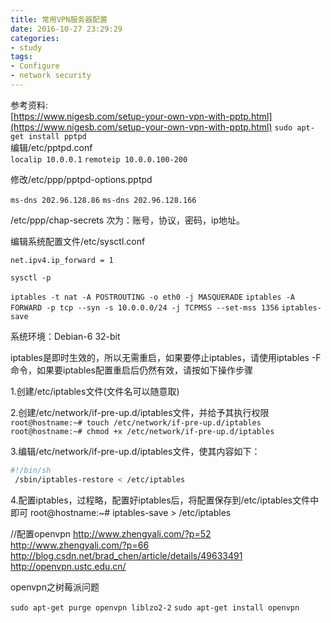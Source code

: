 ```yaml
---
title: 常用VPN服务器配置
date: 2016-10-27 23:29:29
categories:
- study
tags:
- Configure
- network security
---
```



参考资料:  
[https://www.nigesb.com/setup-your-own-vpn-with-pptp.html](https://www.nigesb.com/setup-your-own-vpn-with-pptp.html)
`sudo apt-get install pptpd`  
编辑/etc/pptpd.conf    
`localip 10.0.0.1`
`remoteip 10.0.0.100-200`


修改/etc/ppp/pptpd-options.pptpd

`ms-dns 202.96.128.86`
`ms-dns 202.96.128.166`

/etc/ppp/chap-secrets
次为：账号，协议，密码，ip地址。


编辑系统配置文件/etc/sysctl.conf

`net.ipv4.ip_forward = 1`


`sysctl -p`




`iptables -t nat -A POSTROUTING -o eth0 -j MASQUERADE`
`iptables -A FORWARD -p tcp --syn -s 10.0.0.0/24 -j TCPMSS --set-mss 1356`
`iptables-save`




系统环境：Debian-6 32-bit

iptables是即时生效的，所以无需重启，如果要停止iptables，请使用iptables -F命令，如果要iptables配置重启后仍然有效，请按如下操作步骤

1.创建/etc/iptables文件(文件名可以随意取)

2.创建/etc/network/if-pre-up.d/iptables文件，并给予其执行权限
`root@hostname:~# touch /etc/network/if-pre-up.d/iptables`
`root@hostname:~# chmod +x /etc/network/if-pre-up.d/iptables`

3.编辑/etc/network/if-pre-up.d/iptables文件，使其内容如下：
```bash
#!/bin/sh
 /sbin/iptables-restore < /etc/iptables
 ```
 4.配置iptables，过程略，配置好iptables后，将配置保存到/etc/iptables文件中即可
 root@hostname:~# iptables-save > /etc/iptables

 //配置openvpn
 http://www.zhengyali.com/?p=52
 http://www.zhengyali.com/?p=66
 http://blog.csdn.net/brad_chen/article/details/49633491
 http://openvpn.ustc.edu.cn/




 openvpn之树莓派问题



 `sudo apt-get purge openvpn liblzo2-2`
 `sudo apt-get install openvpn`
